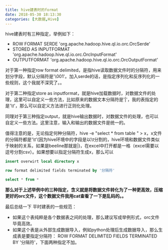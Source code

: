 ```yaml
---
title: hive建表时的format
date: 2018-05-30 18:13:30
categories: [大数据,Hive]
---
```


hive建表时有三种指定，举例如下：

- ROW FORMAT SERDE 'org.apache.hadoop.hive.ql.io.orc.OrcSerde'
- STORED AS INPUTFORMAT 'org.apache.hadoop.hive.ql.io.orc.OrcInputFormat'
- OUTPUTFORMAT 'org.apache.hadoop.hive.ql.io.orc.OrcOutputFormat'

 

对于第一种指定row format delimited，是指hive读取数据文件时的分隔符，用来划分字段，默认分隔符是'\001'。加入serde的话，是指定序列化和反序列化的一些规则，这个我就不深究了。。

 

对于第二种指定store as inputformat，就是hive加载数据时，对数据文件的处理，这里可以自定义一些方法，比如原来的数据文本分隔符是'|'，我的表指定的是'\t'，那么可以自定义方法进行正则化处理。

 

同理对于第三种指定output，就是hive输出数据时，对数据文件的处理，也可以自定义一些方法。这里注意，输入和输出的数据文件是统一的。

 

值得注意的是，无论指定何种分隔符，hive -e "select * from table " > x，x文件的分隔符都是'\t'(因为hive环境中的字段是以\t分割的，hive环境和数据文件类似于映射的关系，如果是beeline那就是|)，在excel中打开都是一格（excel需要以逗号分割csv）。如果想要以指定分隔符生成x，那么可以

```sql
insert overwirt local directory x

row format delimited fields terminated by '分隔符'

select * from *
```



﻿**那么对于上述举例中的三种指定，含义就是将数据文件转化为了一种更高效，压缩更好的orc文件，这个数据文件我用cat查看了一下是乱码的。。**

 

最后总结一下 平时建表的一些规范：

- 如果这个表纯粹是各个数据表之间的处理，那么建议写成举例形式，orc文件毕竟高效。
- 如果这个表是从外部生成数据导入，例如python处理后生成数据导入，那么生成表是要指定分隔符： ROW FORMAT DELIMITED FIELDS TERMINATED BY '分隔符'，下面两种指定不加。

 